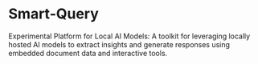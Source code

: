 # Smart-Query
Experimental Platform for Local AI Models: A toolkit for leveraging locally hosted AI models to extract insights and generate responses using embedded document data and interactive tools.
